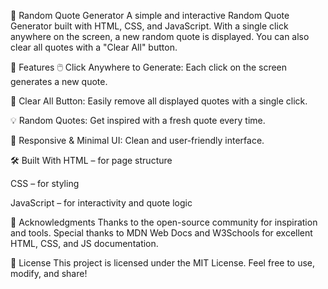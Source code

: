 🌟 Random Quote Generator
A simple and interactive Random Quote Generator built with HTML, CSS, and JavaScript.
With a single click anywhere on the screen, a new random quote is displayed.
You can also clear all quotes with a "Clear All" button.

🚀 Features
🖱️ Click Anywhere to Generate: Each click on the screen generates a new quote.

🧹 Clear All Button: Easily remove all displayed quotes with a single click.

💡 Random Quotes: Get inspired with a fresh quote every time.

🎨 Responsive & Minimal UI: Clean and user-friendly interface.

🛠️ Built With
HTML – for page structure

CSS – for styling

JavaScript – for interactivity and quote logic

🙌 Acknowledgments
Thanks to the open-source community for inspiration and tools.
Special thanks to MDN Web Docs and W3Schools for excellent HTML, CSS, and JS documentation.

📄 License
This project is licensed under the MIT License.
Feel free to use, modify, and share!